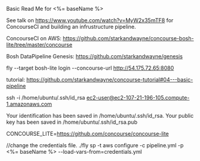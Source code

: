 Basic Read Me for <%= baseName %>

See talk on https://www.youtube.com/watch?v=MyW2x35mTF8 for ConcourseCI and building an infrustructure pipeline.

ConcourseCI on AWS: https://github.com/starkandwayne/concourse-bosh-lite/tree/master/concourse

Bosh DataPipeline Genesis: https://github.com/starkandwayne/genesis


fly --target bosh-lite login  --concourse-url http://54.175.72.65:8080

tutorial: https://github.com/starkandwayne/concourse-tutorial#04---basic-pipeline



ssh -i /home/ubuntu/.ssh/id_rsa ec2-user@ec2-107-21-196-105.compute-1.amazonaws.com

Your identification has been saved in /home/ubuntu/.ssh/id_rsa.
Your public key has been saved in /home/ubuntu/.ssh/id_rsa.pub

CONCOURSE_LITE=https://github.com/concourse/concourse-lite


//change the credentials file.
./fly sp -t aws configure -c pipeline.yml -p <%= baseName %> --load-vars-from=credentials.yml
